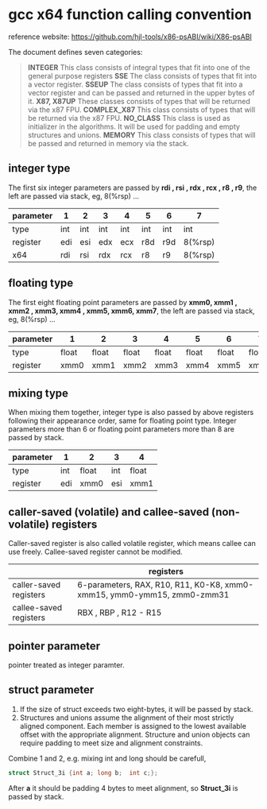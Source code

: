 # gcc x64 function calling convention

reference website: https://github.com/hjl-tools/x86-psABI/wiki/X86-psABI

The document defines seven categories:

> **INTEGER**  This class consists of integral types that fit into one of the general purpose registers
> **SSE**      The class consists of types that fit into a vector register.
> **SSEUP** The class consists of types that fit into a vector register and can be passed and returned in the upper bytes of it.
> **X87, X87UP**  These classes consists of types that will be returned via the x87 FPU.
> **COMPLEX_X87**  This class consists of types that will be returned via the x87 FPU.
> **NO_CLASS**  This class is used as initializer in the algorithms. It will be used for padding and empty structures and unions.
> **MEMORY**  This class consists of types that will be passed and returned in memory via the stack.

## integer type

The first six integer parameters are passed by **rdi , rsi , rdx , rcx , r8 , r9**,  the left are passed via stack, eg, 8(%rsp) ...


| parameter | 1    | 2    | 3    | 4    | 5    | 6    | 7       |
| --------- | ---- | ---- | ---- | ---- | ---- | ---- | ------- |
| type      | int  | int  | int  | int  | int  | int  | int     |
| register  | edi  | esi  | edx  | ecx  | r8d  | r9d  | 8(%rsp) |
| x64       | rdi  | rsi  | rdx  | rcx  | r8   | r9   | 8(%rsp) |

## floating type

The first eight floating point parameters are passed by **xmm0, xmm1 , xmm2 , xmm3,
 xmm4 , xmm5, xmm6, xmm7**,  the left are passed via stack, eg, 8(%rsp) ...

| parameter | 1     | 2     | 3     | 4     | 5     | 6     | 7     | 8     | 9       |
| --------- | ----- | ----- | ----- | ----- | ----- | ----- | ----- | ----- | ------- |
| type      | float | float | float | float | float | float | float | float | float   |
| register  | xmm0  | xmm1  | xmm2  | xmm3  | xmm4  | xmm5  | xmm6  | xmm7  | 8(%rsp) |

## mixing  type

When mixing them together, integer type is also passed by above registers following their appearance order, same for floating point type.  Integer parameters more than 6 or floating point parameters more than 8 are passed by stack.

| parameter | 1    | 2     | 3    | 4     |
| --------- | ---- | ----- | ---- | ----- |
| type      | int  | float | int  | float |
| register  | edi  | xmm0  | esi  | xmm1  |

## caller-saved (volatile) and callee-saved (non-volatile) registers
Caller-saved register is also called volatile register, which means callee can use freely.
Callee-saved register cannot be modified.

|                        | registers                                                    |
| ---------------------- | ------------------------------------------------------------ |
| caller-saved registers | 6-parameters, RAX, R10,  R11,  K0-K8, xmm0-xmm15, ymm0-ymm15, zmm0-zmm31 |
| callee-saved registers | RBX , RBP , R12 - R15                                        |

## pointer parameter

pointer treated as  integer paramter.

## struct parameter

1. If the size of struct exceeds two eight-bytes, it will be passed by stack. 
2. Structures and unions assume the alignment of their most strictly aligned component. Each member is assigned to the lowest available offset with the appropriate alignment. Structure and union objects can require padding to meet size and alignment constraints.

Combine 1 and 2, e.g. mixing int and long should be carefull,  
```c
struct Struct_3i {int a; long b;  int c;};  
```
After **a** it should be padding 4 bytes to meet alignment, so **Struct_3i** is passed by stack.
